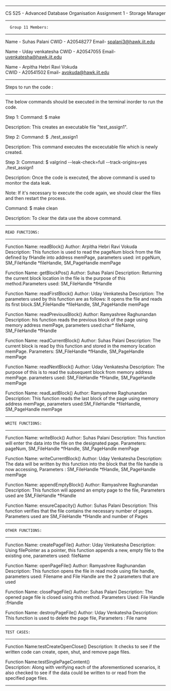 ***********************************************************************************************
CS 525 - Advanced Database Organisation
Assignment 1 - Storage Manager

*********************************       
      Group 11 Members:       
*********************************

Name - Suhas Palani
CWID - A20548277
Email- spalani3@hawk.iit.edu 


Name - Uday venkatesha 
CWID - A20547055
Email- uvenkatesha@hawk.iit.edu


Name - Arpitha Hebri Ravi Vokuda    
CWID - A20541502 
Email- avokuda@hawk.iit.edu


*********************************
   Steps to run the code :
*********************************
The below commands should be executed in the terminal inorder to run the code.

Step 1:
Command: $ make

Description: This creates an executable file "test_assign1". 

Step 2:
Command: $ ./test_assign1

Description: This command executes the excecutable file which is newly created.

Step 3:
Command: $ valgrind --leak-check=full --track-origins=yes ./test_assign1

Description: Once the code is executed, the above command is used to monitor the data leak.

Note:
If it's necessary to execute the code again, we should clear the files and then restart the process.

Command: $ make clean

Description: To clear the data use the above command.

*********************************
    READ FUNCTIONS:
*********************************

Function Name: readBlock()
Author: Arpitha Hebri Ravi Vokuda 		
Description: This function is used to read the pageNum block from the file defined by fHandle into address memPage, parameters used: int pgeNum, SM_FileHandle *fileHandle, SM_PageHandle memPage

Function Name: getBlockPos()
Author: Suhas Palani
Description:  Returning the current block location in the file is the purpose of this method.Parameters used: SM_FileHandle *fHandle

Function Name: readFirstBlock()
Author: Uday Venkatesha
Description: The parameters used by this function are as follows: It opens the file and reads its first block.SM_FileHandle *fileHandle, SM_PageHandle memPage

Function Name: readPreviousBlock()
Author: Ramyashree Raghunandan
Description: his function reads the previous block of the page using memory address memPage, parameters used:char* fileName, SM_FileHandle *fHandle

Function Name: readCurrentBlock()
Author: Suhas Palani
Description: The current block is read by this function and stored in the memory location memPage.
Parameters: SM_FileHandle *fHandle, SM_PageHandle memPage

Function Name: readNextBlock()
Author: Uday Venkatesha
Description: The purpose of this is to read the subsequent block from memory address memPage.
parameters used: SM_FileHandle *fHandle, SM_PageHandle memPage

Function Name: readLastBlock()
Author: Ramyashree Raghunandan
Description: This function reads the last block of the page using memory address memPage, parameters used:SM_FileHandle *fileHandle, SM_PageHandle memPage


*********************************
    WRITE FUNCTIONS:
*********************************

Function Name: writeBlock()
Author: Suhas Palani
Description: This function will enter the data into the file on the designated page. Parameters:  pageNum, SM_FileHandle *fHandle, SM_PageHandle memPage

Function Name: writeCurrentBlock()
Author: Uday Venkatesha
Description: The data will be written by this function into the block that the file handle is now accessing, Parameters : SM_FileHandle *fHandle, SM_PageHandle memPage

Function Name: appendEmptyBlock()
Author: Ramyashree Raghunandan
Description: This function will append an empty page to the file, Parameters used are SM_FileHandle *fHandle

Function Name: ensureCapacity()
Author: Suhas Palani
Description: This function verifies that the file contains the necessary number of pages. Parameters used are SM_FileHandle *fHandle and number of Pages

*********************************
    OTHER FUNCTIONS:
*********************************

Function Name: createPageFile()
Author: Uday Venkatesha
Description: Using filePointer as a pointer, this function appends a new, empty file to the existing one, parameters used: fileName

Function Name: openPageFile()
Author: Ramyashree Raghunandan
Description: This function opens the file in read mode using file handle, parameters used: Filename and File Handle are the 2 parameters that are used

Function Name: closePageFile()
Author: Suhas Palani
Description: The opened page file is closed using this method. Parameters Used:  File Handle :fHandle

Function Name: destroyPageFile()
Author: Uday Venkatesha
Description: This function is used to delete the page file, Parameters : File name

*********************************
    TEST CASES:
*********************************

Function Name:testCreateOpenClose()	
Description: It checks to see if the written code can create, open, shut, and remove page files.


Function Name:testSinglePageContent()	
Description: Along with verifying each of the aforementioned scenarios, it also checked to see if the data could be written to or read from the specified page files.


*********************************************************************************************